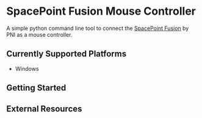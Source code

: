# SpacePoint Fusion Mouse Controller

A simple python command line tool to connect the [SpacePoint Fusion](http://www.pnicorp.com/markets/gaming) by PNI as a mouse controller.

## Currently Supported Platforms

- Windows

## Getting Started



## External Resources